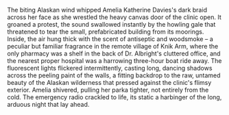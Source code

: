 The biting Alaskan wind whipped Amelia Katherine Davies's dark braid across her face as she wrestled the heavy canvas door of the clinic open.  It groaned a protest, the sound swallowed instantly by the howling gale that threatened to tear the small, prefabricated building from its moorings.  Inside, the air hung thick with the scent of antiseptic and woodsmoke – a peculiar but familiar fragrance in the remote village of Knik Arm, where the only pharmacy was a shelf in the back of Dr. Albright's cluttered office, and the nearest proper hospital was a harrowing three-hour boat ride away.  The fluorescent lights flickered intermittently, casting long, dancing shadows across the peeling paint of the walls, a fitting backdrop to the raw, untamed beauty of the Alaskan wilderness that pressed against the clinic's flimsy exterior.  Amelia shivered, pulling her parka tighter, not entirely from the cold.  The emergency radio crackled to life, its static a harbinger of the long, arduous night that lay ahead.
